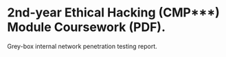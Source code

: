# 2nd-year Ethical Hacking (CMP***) Module Coursework (PDF).
Grey-box internal network penetration testing report.
